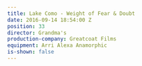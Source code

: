 ```yaml
---
title: Lake Como - Weight of Fear & Doubt
date: 2016-09-14 18:54:00 Z
position: 33
director: Grandma's
production-company: Greatcoat Films
equipment: Arri Alexa Anamorphic
is-shown: false
---
```


